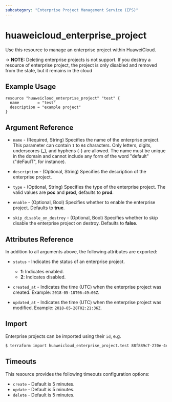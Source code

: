 ```yaml
---
subcategory: "Enterprise Project Management Service (EPS)"
---
```


# huaweicloud_enterprise_project

Use this resource to manage an enterprise project within HuaweiCloud.

-> **NOTE:** Deleting enterprise projects is not support. If you destroy a resource of enterprise project,
  the project is only disabled and removed from the state, but it remains in the cloud

## Example Usage

```hcl
resource "huaweicloud_enterprise_project" "test" {
  name        = "test"
  description = "example project"
}
```

## Argument Reference

* `name` - (Required, String) Specifies the name of the enterprise project.
  This parameter can contain `1` to `64` characters. Only letters, digits, underscores (_), and hyphens (-) are allowed.
  The name must be unique in the domain and cannot include any form of the word "default" ("deFaulT", for instance).

* `description` - (Optional, String) Specifies the description of the enterprise project.

* `type` - (Optional, String) Specifies the type of the enterprise project.
  The valid values are **poc** and **prod**, defaults to **prod**.

* `enable` - (Optional, Bool) Specifies whether to enable the enterprise project. Defaults to **true**.

* `skip_disable_on_destroy` - (Optional, Bool) Specifies whether to skip disable the enterprise project on destroy.
  Defaults to **false**.

## Attributes Reference

In addition to all arguments above, the following attributes are exported:

* `status` - Indicates the status of an enterprise project.
  + **1**: Indicates enabled.
  + **2**: Indicates disabled.

* `created_at` - Indicates the time (UTC) when the enterprise project was created. Example: `2018-05-18T06:49:06Z`.

* `updated_at` - Indicates the time (UTC) when the enterprise project was modified. Example: `2018-05-28T02:21:36Z`.

## Import

Enterprise projects can be imported using their `id`, e.g.

```bash
$ terraform import huaweicloud_enterprise_project.test 88f889c7-270e-4e77-8230-bf7db08d9b0e
```

## Timeouts

This resource provides the following timeouts configuration options:

* `create` - Default is 5 minutes.
* `update` - Default is 5 minutes.
* `delete` - Default is 5 minutes.
